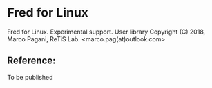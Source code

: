 # Fred for Linux
Fred for Linux. Experimental support. User library
Copyright (C) 2018, Marco Pagani, ReTiS Lab.
<marco.pag(at)outlook.com>

## Reference:
To be published


